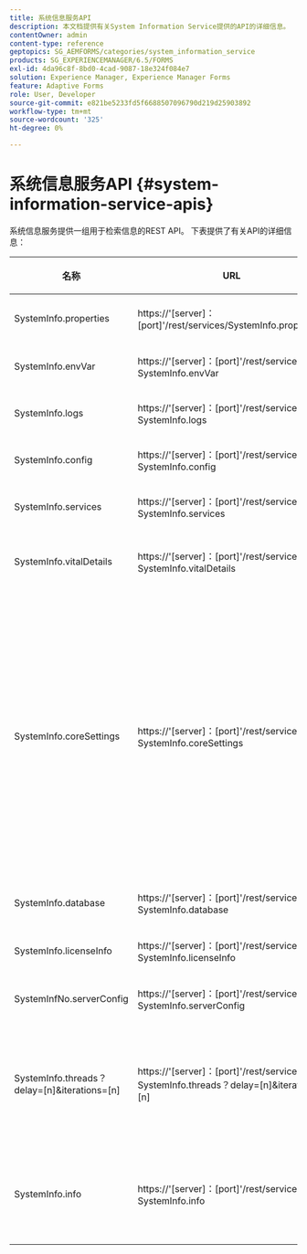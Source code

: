 ```yaml
---
title: 系统信息服务API
description: 本文档提供有关System Information Service提供的API的详细信息。
contentOwner: admin
content-type: reference
geptopics: SG_AEMFORMS/categories/system_information_service
products: SG_EXPERIENCEMANAGER/6.5/FORMS
exl-id: 4da96c8f-8bd0-4cad-9087-18e324f084e7
solution: Experience Manager, Experience Manager Forms
feature: Adaptive Forms
role: User, Developer
source-git-commit: e821be5233fd5f6688507096790d219d25903892
workflow-type: tm+mt
source-wordcount: '325'
ht-degree: 0%

---
```


# 系统信息服务API {#system-information-service-apis}

系统信息服务提供一组用于检索信息的REST API。 下表提供了有关API的详细信息：

<table>
 <thead>
  <tr>
   <th><p>名称</p></th>
   <th><p>URL</p></th>
   <th><p>描述</p></th>
  </tr>
 </thead>
 <tbody>
  <tr>
   <td><p>SystemInfo.properties</p></td>
   <td><p>https://'[server]：[port]'/rest/services/SystemInfo.properties'</p></td>
   <td><p>此API是 <a href="https://docs.oracle.com/javase/6/docs/api/java/lang/System.html#getProperties()">system.getProperties</a> Java API。 它会检索当前工作环境的配置。 </p></td>
  </tr>
  <tr>
   <td><p>SystemInfo.envVar</p></td>
   <td><p>https://'[server]：[port]'/rest/services/ SystemInfo.envVar</p></td>
   <td><p>检索主机操作系统的所有环境变量。 </p></td>
  </tr>
  <tr>
   <td><p>SystemInfo.logs</p></td>
   <td><p>https://'[server]：[port]'/rest/services/ SystemInfo.logs</p></td>
   <td><p>下载包含应用程序服务器日志的zip文件。 </p></td>
  </tr>
  <tr>
   <td><p>SystemInfo.config</p></td>
   <td><p>https://'[server]：[port]'/rest/services/ SystemInfo.config</p></td>
   <td><p>检索config.xml文件的所有内容。 </p></td>
  </tr>
  <tr>
   <td><p>SystemInfo.services</p></td>
   <td><p>https://'[server]：[port]'/rest/services/ SystemInfo.services</p></td>
   <td><p>检索AEM表单服务的状态和配置参数。</p></td>
  </tr>
  <tr>
   <td><p>SystemInfo.vitalDetails</p></td>
   <td><p>https://'[server]：[port]'/rest/services/ SystemInfo.vitalDetails</p></td>
   <td><p>检索服务器正常运行时间、JVM参数、系统内存、栈大小、操作系统名称、活动线程数和线程计数。 </p></td>
  </tr>
  <tr>
   <td><p>SystemInfo.coreSettings</p></td>
   <td><p>https://'[server]：[port]'/rest/services/ SystemInfo.coreSettings</p></td>
   <td><p>检索以下属性的值：</p>
    <ul>
     <li><p>AdobeTempDir</p></li>
     <li><p>AdobeServerFontDir</p></li>
     <li><p>CustomerFontDir</p></li>
     <li><p>GlobalDocumentStorageRootDir</p></li>
     <li><p>DefaultDocumentMaxInlineSize</p></li>
     <li><p>DefaultDocumentDisposalTimeout</p></li>
     <li><p>EnableDocumentDBStorage</p></li>
     <li><p>GlobalDocumentStorageUseNetworkShare</p></li>
     <li><p>EnableFIPS</p></li>
     <li><p>启用WSDL</p></li>
     <li><p>数据服务配置文件 </p></li>
     <li><p>EnableRDS</p></li>
    </ul><p></p></td>
  </tr>
  <tr>
   <td><p>SystemInfo.database</p></td>
   <td><p>https://'[server]：[port]'/rest/services/ SystemInfo.database</p></td>
   <td><p>检索有关数据库的详细信息。</p></td>
  </tr>
  <tr>
   <td><p>SystemInfo.licenseInfo</p></td>
   <td><p>https://'[server]：[port]'/rest/services/ SystemInfo.licenseInfo</p></td>
   <td><p>检索已安装的AEM表单组件的版本和许可证信息。 </p></td>
  </tr>
  <tr>
   <td><p>SystemInfNo.serverConfig</p></td>
   <td><p>https://'[server]：[port]'/rest/services/ SystemInfo.serverConfig</p></td>
   <td><p>下载主机应用程序服务器的配置文件。 </p></td>
  </tr>
  <tr>
   <td><p>SystemInfo.threads？delay=[n]&amp;iterations=[n]</p></td>
   <td><p>https://'[server]：[port]'/rest/services/ SystemInfo.threads？delay=[n]&amp;iterations=[n]</p></td>
   <td><p>检索活动线程的计数和栈栈跟踪。 它接受以下参数：</p>
    <ul>
     <li><p>iterations= [n]：指定迭代次数。 将n替换为数字。 </p></li>
     <li><p>Delay= [n]：指定在启动下一个迭代之前等待的毫秒数。 </p></li>
    </ul><p></p></td>
  </tr>
  <tr>
   <td><p>SystemInfo.info</p></td>
   <td><p>https://'[server]：[port]'/rest/services/ SystemInfo.info</p></td>
   <td><p>此API是所有系统信息服务API的包装器。 在内部，它运行所有系统信息API并以zip格式下载信息。 </p><p><i><strong>注意</strong>： SystemInfo.info不提供活动线程的计数和栈栈跟踪。 </i></p></td>
  </tr>
 </tbody>
</table>
